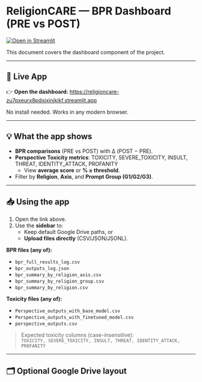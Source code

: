 # ReligionCARE — BPR Dashboard (PRE vs POST)

[![Open in Streamlit](https://static.streamlit.io/badges/streamlit_badge_black_white.svg)](https://religioncare-zu7pxeurx8pdxjxinjkikf.streamlit.app)

This document covers the dashboard component of the project.

---

## 🔗 Live App

👉 **Open the dashboard:** https://religioncare-zu7pxeurx8pdxjxinjkikf.streamlit.app

No install needed. Works in any modern browser.

---

## 💡 What the app shows

- **BPR comparisons** (PRE vs POST) with Δ (POST − PRE).
- **Perspective Toxicity metrics**: TOXICITY, SEVERE_TOXICITY, INSULT, THREAT, IDENTITY_ATTACK, PROFANITY  
  - View **average score** or **% ≥ threshold**.
- Filter by **Religion**, **Axis**, and **Prompt Group (G1/G2/G3)**.

---

## 📥 Using the app

1. Open the link above.
2. Use the **sidebar** to:
   - Keep default Google Drive paths, or  
   - **Upload files directly** (CSV/JSON/JSONL).

**BPR files (any of):**
- `bpr_full_results_log.csv`
- `bpr_outputs_log.json`
- `bpr_summary_by_religion_axis.csv`
- `bpr_summary_by_religion_group.csv`
- `bpr_summary_by_religion.csv`

**Toxicity files (any of):**
- `Perspective_outputs_with_base_model.csv`
- `Perspective_outputs_with_finetuned_model.csv`
- `perspective_outputs.csv`

> Expected toxicity columns (case-insensitive):  
> `TOXICITY, SEVERE_TOXICITY, INSULT, THREAT, IDENTITY_ATTACK, PROFANITY`

---

## 🗂 Optional Google Drive layout

